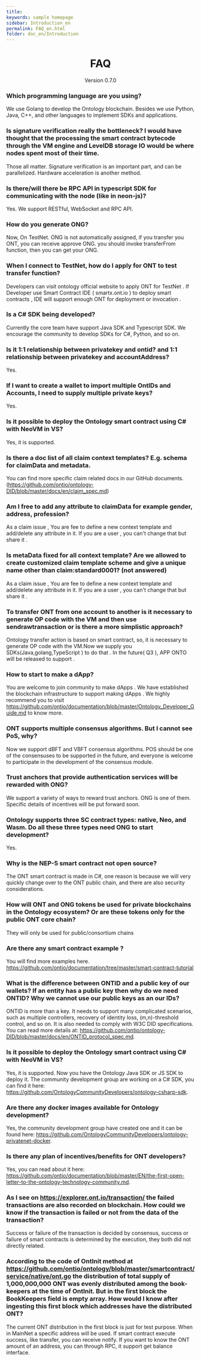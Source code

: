 ```yaml
---
title: 
keywords: sample homepage
sidebar: Introduction_en
permalink: FAQ_en.html
folder: doc_en/Introduction
---
```




<h1 align="center">FAQ</h1>
<p align="center" class="version">Version 0.7.0 </p>



### Which programming language are you using?
We use Golang to develop the Ontology blockchain. Besides we use Python, Java, C++, and other languages to implement SDKs and applications. 


### Is signature verification really the bottleneck? I would have thought that the processing the smart contract bytecode through the VM engine and LevelDB storage IO would be where nodes spent most of their time.
Those all matter. Signature verification is an important part, and can be parallelized. Hardware acceleration is another method.

### Is there/will there be RPC API in typescript SDK for communicating with the node (like in neon-js)?
Yes. We support RESTful, WebSocket and RPC API.



### How do you generate ONG?
Now, On TestNet. ONG is not automatically assigned, if you transfer you ONT, you can receive approve ONG. you should invoke transferFrom function, then you can get your ONG.

### When I connect to TestNet, how do I apply for ONT to test transfer function? 
Developers can visit ontology official website to apply ONT for TestNet .  If  Developer use Smart Contract IDE ( smartx.ont.io ) to deploy smart contracts , IDE will  support enough ONT for deployment or invocation .


### Is a C# SDK being developed?
Currently the core team have support Java SDK and Typescript SDK. We encourage the community to develop SDKs for C#, Python, and so on.

### Is it 1:1 relationship between privatekey and ontid?  and 1:1 relationship between privatekey and accountAddress?
Yes.

### If I want to create a wallet to import multiple OntIDs and Accounts, I need to supply multiple private keys?
Yes.

### Is it possible to deploy the Ontology smart contract using C# with NeoVM in VS?
Yes, it is supported.

### Is there a doc list of all claim context templates? E.g. schema for claimData and metadata.
You can find more specific claim related docs in our GitHub documents. (https://github.com/ontio/ontology-DID/blob/master/docs/en/claim_spec.md)

### Am I free to add any attribute to claimData for example gender, address, profession?
As a claim issue , You are fee to define a new context template and add/delete any attribute in it. If you are a user , you can't change that but share it .


### Is metaData fixed for all context template? Are we allowed to create customized claim template scheme and give a unique name other than claim:standard0001? (not answered)
As a claim issue , You are fee to define a new context template and add/delete any attribute in it. If you are a user , you can't change that but share it .


### To transfer ONT from one account to another is it necessary to generate OP code with the VM and then use sendrawtransaction or is there a more simplistic approach?
Ontology transfer action is based on smart contract, so, it is necessary to generate OP code with the VM.Now we supply you SDKs(Java,golang,TypeScript ) to do that .  In the future( Q3 ), APP ONTO will be released to support  . 

### How to start to make a dApp? 
You are welcome to join community to make dApps .  We have established the blockchain infrastructure to support making dApps . We highly recommend you to visit https://github.com/ontio/documentation/blob/master/Ontology_Developer_Guide.md  to know more. 

### ONT supports multiple consensus algorithms. But I cannot see PoS, why?
Now we support dBFT and VBFT consensus algorithms. POS should be one of the consensuses to be supported in the future, and everyone is welcome to participate in the development of the consensus module.

### Trust anchors that provide authentication services will be rewarded with ONG?
We support a variety of ways to reward trust anchors. ONG is one of them. Specific details of incentives will be put forward soon.


### Ontology supports three SC contract types: native, Neo, and Wasm. Do all these three types need ONG  to start development?
Yes.

### Why is the NEP-5 smart contract not open source?
The ONT smart contract is made in C#, one reason is because we will very quickly change over to the ONT public chain, and there are also security considerations.

### How will ONT and ONG tokens be used for private blockchains in the Ontology ecosystem? Or are these tokens only for the public ONT core chain?
They will only be used for public/consortium chains

### Are there any smart contract example ?
You will find more examples here. https://github.com/ontio/documentation/tree/master/smart-contract-tutorial

### What is the difference between ONTID and a public key of our wallets? If an entity has a public key then why do we need ONTID? Why we cannot use our public keys as an our IDs?
ONTID is more than a key. It needs to support many complicated scenarios, such as multiple controllers, recovery of identity loss, (m,n)-threshold control, and so on. It is also needed to comply with W3C DID specifications. You can read more details at: https://github.com/ontio/ontology-DID/blob/master/docs/en/ONTID_protocol_spec.md.

### Is it possible to deploy the Ontology smart contract using C# with NeoVM in VS?
Yes, it is supported. Now you have the Ontology Java SDK or JS SDK to deploy it. The community development group are working on a C# SDK, you can find it here: https://github.com/OntologyCommunityDevelopers/ontology-csharp-sdk.

### Are there any docker images available for Ontology development?
Yes, the community development group have created one and it can be found here: https://github.com/OntologyCommunityDevelopers/ontology-privatenet-docker.

### Is there any plan of incentives/benefits for ONT developers?
Yes, you can read about it here: https://github.com/ontio/documentation/blob/master/EN/the-first-open-letter-to-the-ontology-technology-community.md.


### As I see on https://explorer.ont.io/transaction/ the failed transactions are also recorded on blockchain. How could we know if the transaction is failed or not from the data of the transaction?
Success or failure  of the transaction is decided by consensus, success or failure of smart contracts is determined by the execution, they both did not directly related.

### According to the code of OntInit method at https://github.com/ontio/ontology/blob/master/smartcontract/service/native/ont.go the distribution of total supply of 1,000,000,000 ONT was evenly distributed among the book-keepers at the time of OntInit. But in the first block the BookKeepers field is empty array. How would I know after ingesting this first block which addresses have the distributed ONT?
The current ONT distribution in the first block is just for test purpose. When in MainNet a specific address will be used.
If smart contract execute success, like transfer, you can receive notify.
If you want to know the ONT amount of an address, you can through RPC, it support get balance interface.
